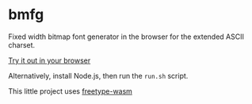 # bmfg
Fixed width bitmap font generator in the browser for the extended ASCII charset.

[Try it out in your browser](https://marioslab.io/projects/bmfg/)

Alternatively, install Node.js, then run the `run.sh` script.

This little project uses [freetype-wasm](https://github.com/Ciantic/freetype-wasm)
